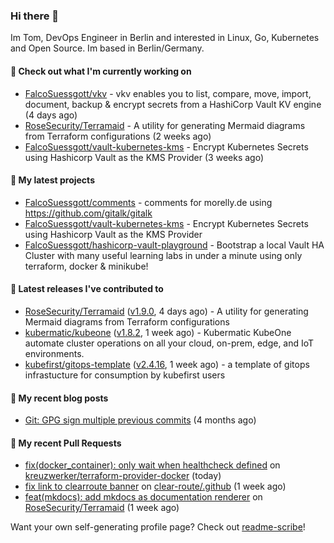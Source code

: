 ### Hi there 👋

Im Tom, DevOps Engineer in Berlin and interested in Linux, Go, Kubernetes and Open Source.
Im based in Berlin/Germany.

#### 👷 Check out what I'm currently working on

- [FalcoSuessgott/vkv](https://github.com/FalcoSuessgott/vkv) - vkv enables you to list, compare, move, import, document, backup &amp; encrypt secrets from a HashiCorp Vault KV engine (4 days ago)
- [RoseSecurity/Terramaid](https://github.com/RoseSecurity/Terramaid) - A utility for generating Mermaid diagrams from Terraform configurations (2 weeks ago)
- [FalcoSuessgott/vault-kubernetes-kms](https://github.com/FalcoSuessgott/vault-kubernetes-kms) - Encrypt Kubernetes Secrets using Hashicorp Vault as the KMS Provider (3 weeks ago)

#### 🌱 My latest projects

- [FalcoSuessgott/comments](https://github.com/FalcoSuessgott/comments) - comments for morelly.de using https://github.com/gitalk/gitalk
- [FalcoSuessgott/vault-kubernetes-kms](https://github.com/FalcoSuessgott/vault-kubernetes-kms) - Encrypt Kubernetes Secrets using Hashicorp Vault as the KMS Provider
- [FalcoSuessgott/hashicorp-vault-playground](https://github.com/FalcoSuessgott/hashicorp-vault-playground) - Bootstrap a local Vault HA Cluster with many useful learning labs in under a minute using only terraform, docker &amp; minikube!

#### 🔭 Latest releases I've contributed to

- [RoseSecurity/Terramaid](https://github.com/RoseSecurity/Terramaid) ([v1.9.0](https://github.com/RoseSecurity/Terramaid/releases/tag/v1.9.0), 4 days ago) - A utility for generating Mermaid diagrams from Terraform configurations
- [kubermatic/kubeone](https://github.com/kubermatic/kubeone) ([v1.8.2](https://github.com/kubermatic/kubeone/releases/tag/v1.8.2), 1 week ago) - Kubermatic KubeOne automate cluster operations on all your cloud, on-prem, edge, and IoT environments.  
- [kubefirst/gitops-template](https://github.com/kubefirst/gitops-template) ([v2.4.16](https://github.com/kubefirst/gitops-template/releases/tag/v2.4.16), 1 week ago) - a template of gitops infrastucture for consumption by kubefirst users

#### 📜 My recent blog posts

- [Git: GPG sign multiple previous commits](https://morelly.de/post/20240328_git_gpg_sign_commits/) (4 months ago)

#### 🔨 My recent Pull Requests

- [fix(docker_container): only wait when healthcheck defined](https://github.com/kreuzwerker/terraform-provider-docker/pull/641) on [kreuzwerker/terraform-provider-docker](https://github.com/kreuzwerker/terraform-provider-docker) (today)
- [fix link to clearroute banner](https://github.com/clear-route/.github/pull/2) on [clear-route/.github](https://github.com/clear-route/.github) (1 week ago)
- [feat(mkdocs): add mkdocs as documentation renderer](https://github.com/RoseSecurity/Terramaid/pull/36) on [RoseSecurity/Terramaid](https://github.com/RoseSecurity/Terramaid) (1 week ago)

Want your own self-generating profile page? Check out [readme-scribe](https://github.com/muesli/readme-scribe)!